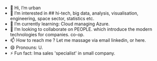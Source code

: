 - 👋 Hi, I’m urban
- 👀 I’m interested in ## hi-tech, big data, analysis, visualisation, engineering, space sector, statistics etc.
- 🌱 I’m currently learning: Cloud managing Azure.
- 💞️ I’m looking to collaborate on PEOPLE. which introduce the modern technologies for companies. co-op.
- 📫 How to reach me ? Let me massage via email linkedin, or here.
- 😄 Pronouns: U.
- ⚡ Fun fact: Ima sales 'specialist' in small company.

<!---
ur64n/ur64n is a ✨ special ✨ repository because its `README.md` (this file) appears on your GitHub profile.
You can click the Preview link to take a look at your changes.
--->
